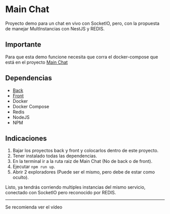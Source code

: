 # Main Chat

Proyecto demo para un chat en vivo con SocketIO, pero, con la propuesta de manejar MultInstancias con NestJS y REDIS.

## Importante

Para que esta demo funcione necesita que corra el docker-compose que está en el proyecto [Main Chat](https://github.com/CharlyEstudio/redis-multi-ins-sock-main)

## Dependencias

- [Back](https://github.com/CharlyEstudio/redis-multi-ins-sock-wsapp)
- [Front](https://github.com/CharlyEstudio/redis-multi-ins-sock-front)
- Docker
- Docker Compose
- Redis
- NodeJS
- NPM

## Indicaciones

1. Bajar los proyectos back y front y colocarlos dentro de este proyecto.
2. Tener instalado todas las dependencias.
3. En la terminal ir a la ruta raiz de Main Chat (No de back o de front).
4. Ejecutar ```npm run up```.
5. Abrir 2 exploradores (Puede ser el mismo, pero debe de estar como oculto).

Listo, ya tendrás corriendo multiples instancias del mismo servicio, conectado con SocketIO pero reconocido por REDIS.

***
<p>Se recomienda ver el vídeo</p>
